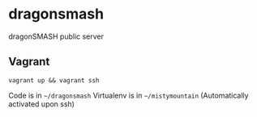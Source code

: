 # dragonsmash
dragonSMASH public server

## Vagrant
`vagrant up && vagrant ssh`

Code is in `~/dragonsmash`
Virtualenv is in `~/mistymountain` (Automatically activated upon ssh)
